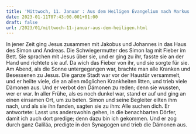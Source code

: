 ```yaml
---
title: 'Mittwoch, 11. Januar : Aus dem Heiligen Evangelium nach Markus 1,29-39.'
date: 2023-01-11T07:43:00.001+01:00
draft: false
url: /2023/01/mittwoch-11-januar-aus-dem-heiligen.html
---
```


In jener Zeit ging Jesus zusammen mit Jakobus und Johannes in das Haus des Simon und Andreas. Die Schwiegermutter des Simon lag mit Fieber im Bett. Sie sprachen mit Jesus über sie, und er ging zu ihr, fasste sie an der Hand und richtete sie auf. Da wich das Fieber von ihr, und sie sorgte für sie. Am Abend, als die Sonne untergegangen war, brachte man alle Kranken und Besessenen zu Jesus. Die ganze Stadt war vor der Haustür versammelt, und er heilte viele, die an allen möglichen Krankheiten litten, und trieb viele Dämonen aus. Und er verbot den Dämonen zu reden; denn sie wussten, wer er war. In aller Frühe, als es noch dunkel war, stand er auf und ging an einen einsamen Ort, um zu beten. Simon und seine Begleiter eilten ihm nach, und als sie ihn fanden, sagten sie zu ihm: Alle suchen dich. Er antwortete: Lasst uns anderswohin gehen, in die benachbarten Dörfer, damit ich auch dort predige; denn dazu bin ich gekommen. Und er zog durch ganz Galiläa, predigte in den Synagogen und trieb die Dämonen aus.